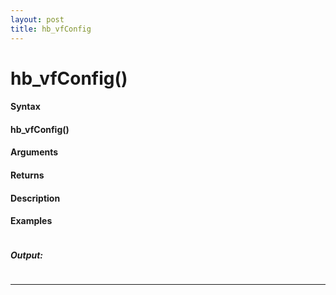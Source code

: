 ```yaml
---
layout: post
title: hb_vfConfig
---
```


# hb_vfConfig()


#### Syntax

#### hb_vfConfig()

#### Arguments

#### Returns

#### Description

#### Examples

```

```

##### Output:

```

```

---